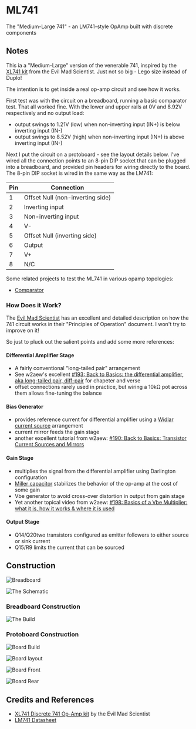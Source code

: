 # ML741

The "Medium-Large 741" - an LM741-style OpAmp built with discrete components

## Notes

This ia a "Medium-Large" version of the venerable 741, inspired by the
[XL741 kit](http://wiki.evilmadscientist.com/XL741) from the Evil Mad Scientist.
Just not so big - Lego size instead of Duplo!

The intention is to get inside a real op-amp circuit and see how it works.

First test was with the circuit on a breadboard, running a basic comparator test. That all worked fine.
With the lower and upper rails at 0V and 8.92V respectively and no output load:
* output swings to 1.21V (low) when non-inverting input (IN+) is below inverting input (IN-)
* output swings to 8.52V (high) when non-inverting input (IN+) is above inverting input (IN-)

Next I put the circuit on a protoboard - see the layout details below.
I've wired all the connection points to an 8-pin DIP socket that can be plugged into a breadboard,
and provided pin headers for wiring directly to the board.
The 8-pin DIP socket is wired in the same way as the LM741:

| Pin | Connection                       |
|-----|----------------------------------|
| 1   | Offset Null (non-inverting side) |
| 2   | Inverting input                  |
| 3   | Non-inverting input              |
| 4   | V-                               |
| 5   | Offset Null (inverting side)     |
| 6   | Output                           |
| 7   | V+                               |
| 8   | N/C                              |


Some related projects to test the ML741 in various opamp topologies:
* [Comparator](./Comparator)

### How Does it Work?

The [Evil Mad Scientist](http://wiki.evilmadscientist.com/XL741) has an excellent and detailed description on how the 741 circuit works
in their "Principles of Operation" document. I won't try to improve on it!

So just to pluck out the salient points and add some more references:


#### Differential Amplifier Stage
* A fairly conventional "long-tailed pair" arrangement
* See w2aew's excellent [#193: Back to Basics: the differential amplifier, aka long-tailed pair, diff-pair](https://youtu.be/mejPNuPAHBY) for chapeter and verse
* offset connections rarely used in practice, but wiring a 10kΩ pot across them allows fine-tuning the balance


#### Bias Generator
* provides reference current for differential amplifier using a [Widlar current source](https://en.wikipedia.org/wiki/Widlar_current_source) arrangement
* current mirror feeds the gain stage
* another excellent tutorial from w2aew: [#190: Back to Basics: Transistor Current Sources and Mirrors](https://youtu.be/xR0RfmmRhDw)

#### Gain Stage
* multiplies the signal from the differential amplifier using Darlington configuration
* [Miller capacitor](https://en.wikipedia.org/wiki/Miller_effect) stabilizes the behavior of the op-amp at the cost of some gain
* Vbe generator to avoid cross-over distortion in output from gain stage
* Yet another topical video from w2aew: [#198: Basics of a Vbe Multiplier: what it is, how it works & where it is used](https://youtu.be/Obh_PIC2qqo)

#### Output Stage
* Q14/Q20two transistors configured as emitter followers to either source or sink current
* Q15/R9 limits the current that can be sourced

## Construction

![Breadboard](./assets/ML741_bb.jpg?raw=true)

![The Schematic](./assets/ML741_schematic.jpg?raw=true)

### Breadboard Construction

![The Build](./assets/ML741_build.jpg?raw=true)

### Protoboard Construction

![Board Build](./assets/ML741_board_build.jpg?raw=true)

![Board layout](./assets/ML741_board_layout.jpg?raw=true)

![Board Front](./assets/ML741_board_front.jpg?raw=true)

![Board Rear](./assets/ML741_board_rear.jpg?raw=true)

## Credits and References
* [XL741 Discrete 741 Op-Amp kit](http://wiki.evilmadscientist.com/XL741) by the Evil Mad Scientist
* [LM741 Datasheet](http://www.futurlec.com/Linear/LM741CN.shtml)


